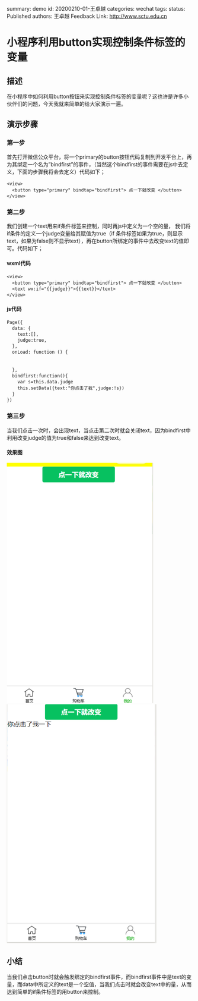 summary: demo
id: 20200210-01-王卓越
categories: wechat
tags: 
status: Published 
authors: 王卓越
Feedback Link: http://www.sctu.edu.cn


# 小程序利用button实现控制条件标签的变量
## 描述
在小程序中如何利用button按钮来实现控制条件标签的变量呢？这也许是许多小伙伴们的问题，今天我就来简单的给大家演示一遍。
## 演示步骤
### 第一步
首先打开微信公众平台，将一个primary的button按钮代码复制到开发平台上，再为其绑定一个名为”bindfirst”的事件，（当然这个bindfirst的事件需要在js中去定义，下面的步骤我将会去定义）代码如下；
```
<view>
  <button type="primary" bindtap="bindfirst"> 点一下就改变 </button>
</view>
```
### 第二步
我们创建一个text用来if条件标签来控制，同时再js中定义为一个空的量，
我们将if条件的定义一个judge变量给其赋值为true（if 条件标签如果为true，则显示text，如果为false则不显示text），再在button所绑定的事件中去改变text的值即可。代码如下；
#### wxml代码
```
<view>
  <button type="primary" bindtap="bindfirst"> 点一下就改变 </button>
  <text wx:if="{{judge}}">{{text}}</text>
</view>
```
#### js代码
```
Page({
  data: {
    text:[],
    judge:true,
  },
  onLoad: function () {
   
 
  },
  bindfirst:function(){
    var s=this.data.judge
    this.setData({text:"你点击了我",judge:!s})
  }
})
```
### 第三步
当我们点击一次时，会出现text，当点击第二次时就会关闭text，因为bindfirst中利用改变judge的值为true和false来达到改变text。
#### 效果图
![](assets/20200210-01-王卓越-2.png)![](assets/20200210-01-王卓越-1.png)
## 小结
当我们点击button时就会触发绑定的bindfirst事件，而bindfirst事件中是text的变量，而data中所定义的text是一个空值，当我们点击时就会改变text中的量，从而达到简单的if条件标签的用button来控制。